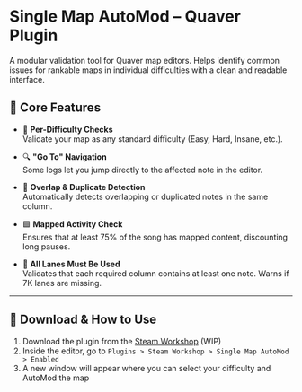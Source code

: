 # Single Map AutoMod – Quaver Plugin

A modular validation tool for Quaver map editors. Helps identify common issues for rankable maps in individual difficulties with a clean and readable interface.

## 🔧 Core Features

- 🎯 **Per-Difficulty Checks**  
  Validate your map as any standard difficulty (Easy, Hard, Insane, etc.).

- 🔍 **"Go To" Navigation**  
  Some logs let you jump directly to the affected note in the editor.

- 🚫 **Overlap & Duplicate Detection**  
  Automatically detects overlapping or duplicated notes in the same column.

- 🟩 **Mapped Activity Check**  
  Ensures that at least 75% of the song has mapped content, discounting long pauses.

- 🧩 **All Lanes Must Be Used**  
  Validates that each required column contains at least one note. Warns if 7K lanes are missing.
---

## 🚀 Download & How to Use

1. Download the plugin from the [Steam Workshop]() (WIP)
2. Inside the editor, go to `Plugins > Steam Workshop > Single Map AutoMod > Enabled`
3. A new window will appear where you can select your difficulty and AutoMod the map
